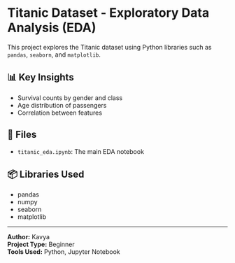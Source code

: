 # Titanic Dataset - Exploratory Data Analysis (EDA)

This project explores the Titanic dataset using Python libraries such as `pandas`, `seaborn`, and `matplotlib`.

## 📊 Key Insights
- Survival counts by gender and class
- Age distribution of passengers
- Correlation between features

## 📁 Files
- `titanic_eda.ipynb`: The main EDA notebook

## 📦 Libraries Used
- pandas
- numpy
- seaborn
- matplotlib

---

**Author:** Kavya  
**Project Type:** Beginner  
**Tools Used:** Python, Jupyter Notebook
